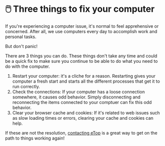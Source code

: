 # 🖱️ Three things to fix your computer

If you're experiencing a computer issue, it's normal to feel apprehensive or concerned. After all, we use computers every day to accomplish work and personal tasks.&#x20;

But don't panic!

There are 3 things you can do. These things don't take any time and could be a quick fix to make sure you continue to be able to do what you need to do with the computer.

1. Restart your computer: it's a cliche for a reason. Restarting gives your computer a fresh start and starts all the different processes that get it to run correctly.
2. Check the connections: If your computer has a loose connection somewhere, it causes odd behavior. Simply disconnecting and reconnecting the items connected to your comptuer can fix this odd behavior.&#x20;
3. Clear your browser cache and cookies: If it's related to web issues such as slow loading times or errors, clearing your cache and cookies can help.

If these are not the resolution, [contacting eTop](../etop-tools/welcome-to-working-with-etop/) is a great way to get on the path to things working again!
